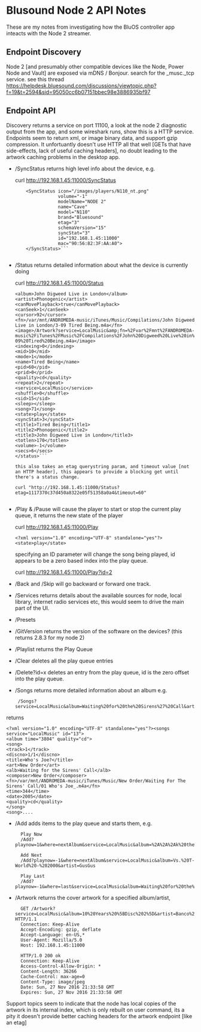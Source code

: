 # Blusound Node 2 API Notes

These are my notes from investigating how the BluOS controller app inteacts with the Node 2 streamer.

## Endpoint Discovery

Node 2 [and presumably other compatible devices like the Node, Power Node and Vault] are exposed via mDNS / Bonjour. search for the _musc._tcp service.
see this thread https://helpdesk.bluesound.com/discussions/viewtopic.php?f=19&t=2594&sid=95050cc6b07151bbec98e3886935bf97

## Endpoint API

Discovery returns a service on port 11100, a look at the node 2 diagnostic output from the app, and some wireshark runs, show this is a HTTP service. Endpoints seem to return xml, or image binary data, and support gzip compression. It unfortuantly doesn't use HTTP all that well [GETs that have side-effects, lack of useful caching headers], no doubt leading to the artwork caching problems in the desktop app.


 * /SyncStatus returns high level info about the device, e.g.
 
    curl http://192.168.1.45:11000/SyncStatus
 
    ```<?xml version="1.0" encoding="UTF-8" standalone="yes"?>
	    <SyncStatus icon="/images/players/N110_nt.png" 
		            volume="-1" 
					modelName="NODE 2" 
					name="Cave" 
					model="N110" 
					brand="Bluesound" 
					etag="3" 
					schemaVersion="15" 
					syncStat="3" 
					id="192.168.1.45:11000" 
					mac="90:56:82:3F:AA:A0">
		</SyncStatus>```
		
 * /Status returns detailed information about what the device is currently doing
 
    curl http://192.168.1.45:11000/Status

	```<?xml version="1.0" encoding="UTF-8" standalone="yes"?><status etag="ab5306d5f830e473252a22f5102df62d">
	<album>John Digweed Live in London</album>
	<artist>Phonogenic</artist>
	<canMovePlayback>true</canMovePlayback>
	<canSeek>1</canSeek>
	<cursor>92</cursor>
	<fn>/var/mnt/ANDROMEDA-music/iTunes/Music/Compilations/John Digweed Live in London/3-09 Tired Being.m4a</fn>
	<image>/Artwork?service=LocalMusic&amp;fn=%2Fvar%2Fmnt%2FANDROMEDA-music%2FiTunes%2FMusic%2FCompilations%2FJohn%20Digweed%20Live%20in%20London%2F3-09%20Tired%20Being.m4a</image>
	<indexing>0</indexing>
	<mid>10</mid>
	<mode>1</mode>
	<name>Tired Being</name>
	<pid>60</pid>
	<prid>0</prid>
	<quality>cd</quality>
	<repeat>2</repeat>
	<service>LocalMusic</service>
	<shuffle>0</shuffle>
	<sid>15</sid>
	<sleep></sleep>
	<song>71</song>
	<state>play</state>
	<syncStat>3</syncStat>
	<title1>Tired Being</title1>
	<title2>Phonogenic</title2>
	<title3>John Digweed Live in London</title3>
	<totlen>170</totlen>
	<volume>-1</volume>
	<secs>6</secs>
	</status>```
	
	this also takes an etag querystring param, and timeout value [not an HTTP header], this appears to provide a blocking get until there's a status change.
	
	curl "http://192.168.1.45:11000/Status?etag=1117370c37d450a8322e05f51358a0a4&timeout=60"
	
	
 * /Play & /Pause will cause the player to start or stop the current play queue, it returns the new state of the player
 
    curl http://192.168.1.45:11000/Play
 
    ```<?xml version="1.0" encoding="UTF-8" standalone="yes"?><state>play</state>``` 

    specifying an ID parameter will change the song being played, id appears to be a zero based index into the play queue.
	
	curl http://192.168.1.45:11000/Play?id=2

 * /Back and /Skip will go backward or forward one track.
 
 * /Services returns details about the available sources for node, local library, internet radio services etc, this would seem to drive the main part of the UI.

 * /Presets
 
 * /GitVersion returns the version of the software on the devices? (this returns 2.8.3 for my node 2)
 
 * /Playlist returns the Play Queue 
 
 * /Clear deletes all the play queue entries
 
 * /Delete?id=x deletes an entry from the play queue, id is the zero offset into the play queue.
 
 * /Songs returns more detailed information about an album e.g.
 
        /Songs?service=LocalMusic&album=Waiting%20for%20the%20Sirens%27%20Call&artist=New%20Order
	
returns

	<?xml version="1.0" encoding="UTF-8" standalone="yes"?><songs service="LocalMusic" id="13">
	<album time="3804" quality="cd">
	<song>
	<track>1</track>
	<discno>1/1</discno>
	<title>Who's Joe?</title>
	<art>New Order</art>
	<alb>Waiting for the Sirens' Call</alb>
	<composer>New Order</composer>
	<fn>/var/mnt/ANDROMEDA-music/iTunes/Music/New Order/Waiting For The Sirens' Call/01 Who's Joe_.m4a</fn>
	<time>344</time>
	<date>2005</date>
	<quality>cd</quality>
	</song>
	<song>....
	
 * /Add adds items to the play queue and starts them, e.g.
 
 		 Play Now
	     /Add?playnow=1&where=nextAlbum&service=LocalMusic&album=%2A%2A%2Ak%20the%20Millenium&artist=The%20KLF
 
 		 Add Next
		 /Add?playnow=-1&where=nextAlbum&service=LocalMusic&album=Vs.%20T-World%20-%202000&artist=GusGus
		 
		 Play Last
		 /Add?playnow=-1&where=last&service=LocalMusic&album=Waiting%20for%20the%20Rights%20of%20Mu&artist=The%20KLF 
		 		 
		 
 * /Artwork returns the cover artwork for a specified album/artist,
 
		 GET /Artwork?service=LocalMusic&album=10%20Years%20%5BDisc%202%5D&artist=Banco%20De%20Gaia HTTP/1.1
		 Connection: Keep-Alive
		 Accept-Encoding: gzip, deflate
		 Accept-Language: en-US,*
		 User-Agent: Mozilla/5.0
		 Host: 192.168.1.45:11000

		 HTTP/1.0 200 ok
		 Connection: Keep-Alive
		 Access-Control-Allow-Origin: *
		 Content-Length: 36266
		 Cache-Control: max-age=0
		 Content-Type: image/jpeg
		 Date: Sun, 27 Nov 2016 21:33:58 GMT
		 Expires: Sun, 27 Nov 2016 21:33:58 GMT
		 
  Support topics seem to indicate that the node has local copies of the artwork in its internal index, which is only rebuilt on user command, its a pity it doesn't provide better caching headers for the artwork endpoint [like an etag]
  